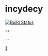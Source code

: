 # incydecy

[![Build Status](https://drone.jackharrhy.com/api/badges/jackharrhy/incydecy/status.svg)](https://drone.jackharrhy.com/jackharrhy/incydecy)

`++`

`--`

:thinking:
